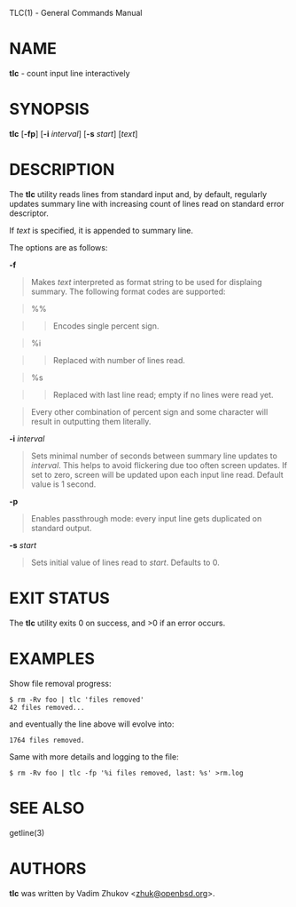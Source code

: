 TLC(1) - General Commands Manual

# NAME

**tlc** - count input line interactively

# SYNOPSIS

**tlc**
\[**-fp**]
\[**-i**&nbsp;*interval*]
\[**-s**&nbsp;*start*]
\[*text*]

# DESCRIPTION

The
**tlc**
utility reads lines from standard input and, by default,
regularly updates summary line with increasing count of lines read
on standard error descriptor.

If
*text*
is specified, it is appended to summary line.

The options are as follows:

**-f**

> Makes
> *text*
> interpreted as format string to be used for displaing summary.
> The following format codes are supported:

> %%

> > Encodes single percent sign.

> %i

> > Replaced with number of lines read.

> %s

> > Replaced with last line read; empty if no lines were read yet.

> Every other combination of percent sign and some character will
> result in outputting them literally.

**-i** *interval*

> Sets minimal number of seconds between summary line updates to
> *interval*.
> This helps to avoid flickering due too often screen updates.
> If set to zero, screen will be updated upon each input line read.
> Default value is 1 second.

**-p**

> Enables passthrough mode: every input line gets duplicated on
> standard output.

**-s** *start*

> Sets initial value of lines read to
> *start*.
> Defaults to 0.

# EXIT STATUS

The **tlc** utility exits&#160;0 on success, and&#160;&gt;0 if an error occurs.

# EXAMPLES

Show file removal progress:

	$ rm -Rv foo | tlc 'files removed'
	42 files removed...

and eventually the line above will evolve into:

	1764 files removed.

Same with more details and logging to the file:

	$ rm -Rv foo | tlc -fp '%i files removed, last: %s' >rm.log

# SEE ALSO

getline(3)

# AUTHORS

**tlc**
was written by
Vadim Zhukov &lt;[zhuk@openbsd.org](mailto:zhuk@openbsd.org)&gt;.

